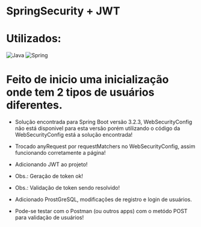 # SpringSecurity + JWT

# Utilizados:
![Java](https://img.shields.io/badge/java-%23ED8B00.svg?style=for-the-badge&logo=openjdk&logoColor=white) ![Spring](https://img.shields.io/badge/spring-%236DB33F.svg?style=for-the-badge&logo=spring&logoColor=white)
 
# Feito de inicio uma inicialização onde tem 2 tipos de usuários diferentes.

* Solução encontrada para Spring Boot versão 3.2.3, WebSecurityConfig não está disponivel para esta versão
porém utilizando o código da WebSecurityConfig está a solução encontrada!

* Trocado anyRequest por requestMatchers no WebSecurityConfig, assim funcionando corretamente a página!

* Adicionando JWT ao projeto!
* Obs.: Geração de token ok!
* Obs.: Validação de token sendo resolvido!

* Adicionado ProstGreSQL, modificações de registro e login de usuários.

* Pode-se testar com o Postman (ou outros apps) com o metódo POST para validação de usuários!
